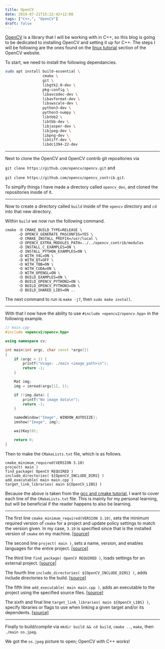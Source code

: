 ```yaml
---
title: OpenCV
date: 2019-07-21T15:22:42+12:00
tags: ["C++,", "OpenCV"]
draft: false
---
```


[OpenCV](https://opencv.org) is a library that I will be working with in C++, so this blog is going to be dedicated to installing OpenCV and setting it up for C++. The steps I will be following are the ones found on the [linux tutorial](https://docs.opencv.org/4.0.0/d7/d9f/tutorial_linux_install.html) section of the OpenCV website.

To start, we need to install the following dependancies.

```Bash
sudo apt install build-essential \
                 cmake \
                 git \
                 libgtk2.0-dev \
                 pkg-config \
                 libavcodec-dev \
                 libavformat-dev \
                 libswscale-dev \
                 python3-dev \
                 python3-numpy \
                 libtbb2 \
                 libtbb-dev \
                 libjasper-dev \
                 libjpeg-dev \
                 libpng-dev \
                 libtiff-dev \
                 libdc1394-22-dev
```

---

Next to clone the OpenCV and OpenCV contrib git repositories via 

`git clone https://github.com/opencv/opencv.git` and 

`git clone https://github.com/opencv/opencv_contrib.git`. 

To simplfy things I have made a directory called `opencv_dev`, and cloned the repositories inside of it. 

---

Now to create a directory called `build` inside of the `opencv` directory and `cd` into that new directory.

Within `build` we now run the following command.

```
cmake -D CMAKE_BUILD_TYPE=RELEASE \
      -D OPENCV_GENERATE_PKGCONFIG=YES \
      -D CMAKE_INSTALL_PREFIX=/usr/local \
      -D OPENCV_EXTRA_MODULES_PATH=../../opencv_contrib/modules 
      -D INSTALL_C_EXAMPLES=ON \
      -D INSTALL_PYTHON_EXAMPLES=ON \
      -D WITH_V4L=ON \
      -D WITH_QT=OFF \
      -D WITH_TBB=ON \
      -D WITH_CUDA=ON \
      -D WITH_OPENGL=ON \
      -D BUILD_EXAMPLES=ON \
      -D BUILD_OPENCV_PYTHON2=ON \
      -D BUILD_OPENCV_PYTHON3=ON \
      -D BUILD_SHARED_LIBS=ON ..
```

The next command to run is `make -j7`, then `sudo make install`.

---

With that I now have the ability to use `#include <opencv2/opencv.hpp>` in the following example.

```C++
// main.cpp
#include <opencv2/opencv.hpp>

using namespace cv;

int main(int argc, char const *argv[])
{
    if (argc < 2) {
        printf("Usage: ./main <image_path>\n");
        return -1;
    }

    Mat img;
    img = imread(argv[1], 1);

    if (!img.data) {
        printf("No image data\n");
        return -1;
    }

    namedWindow("Image", WINDOW_AUTOSIZE);
    imshow("Image", img);

    waitKey(0);

    return 0;
}
```

Then to make the `CMakeLists.txt` file, which is as follows.

```
cmake_minimum_required(VERSION 3.10)
project( main )
find_package( OpenCV REQUIRED )
include_directories( ${OpenCV_INCLUDE_DIRS} )
add_executable( main main.cpp )
target_link_libraries( main ${OpenCV_LIBS} )
```

Because the above is taken from the [gcc and cmake tutorial](https://docs.opencv.org/3.2.0/db/df5/tutorial_linux_gcc_cmake.html), I want to cover each line of the `CMakeLists.txt` file. This is mainly for my personal learning, but will be beneficial if the reader happens to also be learning. 

---

The first line `cmake_minimum_required(VERSION 3.10)`, sets the minimum required version of `cmake` for a project and update policy settings to match the version given. In my case, `3.10` is specified since that is the installed version of `cmake` on my machine. [[source]](https://cmake.org/cmake/help/v3.10/command/cmake_minimum_required.html?highlight=cmake_minimum#command:cmake_minimum_required)

The second line `project( main )`, sets a name, version, and enables languages for the entire project. [[source]](https://cmake.org/cmake/help/v3.10/command/project.html?highlight=project)

The third line `find_package( OpenCV REQUIRED )`, loads settings for an external project. [[source]](https://cmake.org/cmake/help/v3.10/command/find_package.html?highlight=find_package)

The fourth line `include_directories( ${OpenCV_INCLUDE_DIRS} )`, adds include directories to the build. [[source]](https://cmake.org/cmake/help/v3.10/command/include_directories.html?highlight=include_directories#command:include_directories)

The fifth line `add_executable( main main.cpp )`, adds an executable to the project using the specified source files. [[source]](https://cmake.org/cmake/help/v3.10/command/add_executable.html?highlight=add_executable)

The sixth and final line `target_link_libraries( main ${OpenCV_LIBS} )`, specify libraries or flags to use when linking a given target and/or its dependents. [[source]](https://cmake.org/cmake/help/v3.10/command/target_link_libraries.html?highlight=target_link_libraries)

---

Finally to build/compile via `mkdir build && cd build`, `cmake ..`, `make`, then `./main os.jpeg`.

We got the `os.jpeg` picture to open; OpenCV with C++ works!
